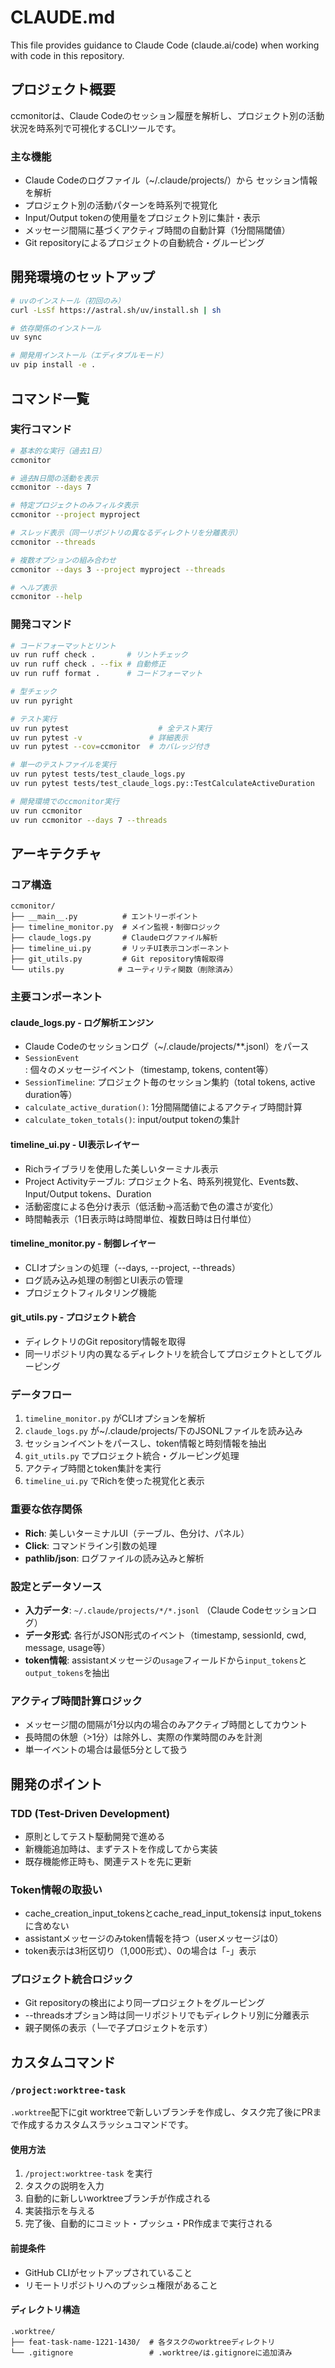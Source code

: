 # CLAUDE.md

This file provides guidance to Claude Code (claude.ai/code) when working with code in this repository.

## プロジェクト概要

ccmonitorは、Claude Codeのセッション履歴を解析し、プロジェクト別の活動状況を時系列で可視化するCLIツールです。

### 主な機能
- Claude Codeのログファイル（~/.claude/projects/）から セッション情報を解析
- プロジェクト別の活動パターンを時系列で視覚化
- Input/Output tokenの使用量をプロジェクト別に集計・表示
- メッセージ間隔に基づくアクティブ時間の自動計算（1分間隔閾値）
- Git repositoryによるプロジェクトの自動統合・グルーピング

## 開発環境のセットアップ

```bash
# uvのインストール（初回のみ）
curl -LsSf https://astral.sh/uv/install.sh | sh

# 依存関係のインストール
uv sync

# 開発用インストール（エディタブルモード）
uv pip install -e .
```

## コマンド一覧

### 実行コマンド
```bash
# 基本的な実行（過去1日）
ccmonitor

# 過去N日間の活動を表示
ccmonitor --days 7

# 特定プロジェクトのみフィルタ表示
ccmonitor --project myproject

# スレッド表示（同一リポジトリの異なるディレクトリを分離表示）
ccmonitor --threads

# 複数オプションの組み合わせ
ccmonitor --days 3 --project myproject --threads

# ヘルプ表示
ccmonitor --help
```

### 開発コマンド
```bash
# コードフォーマットとリント
uv run ruff check .       # リントチェック
uv run ruff check . --fix # 自動修正
uv run ruff format .      # コードフォーマット

# 型チェック
uv run pyright

# テスト実行
uv run pytest                    # 全テスト実行
uv run pytest -v               # 詳細表示
uv run pytest --cov=ccmonitor  # カバレッジ付き

# 単一のテストファイルを実行
uv run pytest tests/test_claude_logs.py
uv run pytest tests/test_claude_logs.py::TestCalculateActiveDuration

# 開発環境でのccmonitor実行
uv run ccmonitor
uv run ccmonitor --days 7 --threads
```

## アーキテクチャ

### コア構造
```
ccmonitor/
├── __main__.py          # エントリーポイント
├── timeline_monitor.py  # メイン監視・制御ロジック
├── claude_logs.py       # Claudeログファイル解析
├── timeline_ui.py       # リッチUI表示コンポーネント
├── git_utils.py         # Git repository情報取得
└── utils.py            # ユーティリティ関数（削除済み）
```

### 主要コンポーネント

#### claude_logs.py - ログ解析エンジン
- Claude Codeのセッションログ（~/.claude/projects/**.jsonl）をパース
- `SessionEvent`: 個々のメッセージイベント（timestamp, tokens, content等）
- `SessionTimeline`: プロジェクト毎のセッション集約（total tokens, active duration等）
- `calculate_active_duration()`: 1分間隔閾値によるアクティブ時間計算
- `calculate_token_totals()`: input/output tokenの集計

#### timeline_ui.py - UI表示レイヤー
- Richライブラリを使用した美しいターミナル表示
- Project Activityテーブル: プロジェクト名、時系列視覚化、Events数、Input/Output tokens、Duration
- 活動密度による色分け表示（低活動→高活動で色の濃さが変化）
- 時間軸表示（1日表示時は時間単位、複数日時は日付単位）

#### timeline_monitor.py - 制御レイヤー
- CLIオプションの処理（--days, --project, --threads）
- ログ読み込み処理の制御とUI表示の管理
- プロジェクトフィルタリング機能

#### git_utils.py - プロジェクト統合
- ディレクトリのGit repository情報を取得
- 同一リポジトリ内の異なるディレクトリを統合してプロジェクトとしてグルーピング

### データフロー
1. `timeline_monitor.py` がCLIオプションを解析
2. `claude_logs.py` が~/.claude/projects/下のJSONLファイルを読み込み
3. セッションイベントをパースし、token情報と時刻情報を抽出
4. `git_utils.py` でプロジェクト統合・グルーピング処理
5. アクティブ時間とtoken集計を実行
6. `timeline_ui.py` でRichを使った視覚化と表示

### 重要な依存関係
- **Rich**: 美しいターミナルUI（テーブル、色分け、パネル）
- **Click**: コマンドライン引数の処理
- **pathlib/json**: ログファイルの読み込みと解析

### 設定とデータソース
- **入力データ**: `~/.claude/projects/*/*.jsonl` （Claude Codeセッションログ）
- **データ形式**: 各行がJSON形式のイベント（timestamp, sessionId, cwd, message, usage等）
- **token情報**: assistantメッセージの`usage`フィールドから`input_tokens`と`output_tokens`を抽出

### アクティブ時間計算ロジック
- メッセージ間の間隔が1分以内の場合のみアクティブ時間としてカウント
- 長時間の休憩（>1分）は除外し、実際の作業時間のみを計測
- 単一イベントの場合は最低5分として扱う

## 開発のポイント

### TDD (Test-Driven Development)
- 原則としてテスト駆動開発で進める
- 新機能追加時は、まずテストを作成してから実装
- 既存機能修正時も、関連テストを先に更新

### Token情報の取扱い
- cache_creation_input_tokensとcache_read_input_tokensは input_tokensに含めない
- assistantメッセージのみtoken情報を持つ（userメッセージは0）
- token表示は3桁区切り（1,000形式）、0の場合は「-」表示

### プロジェクト統合ロジック
- Git repositoryの検出により同一プロジェクトをグルーピング
- --threadsオプション時は同一リポジトリでもディレクトリ別に分離表示
- 親子関係の表示（└─で子プロジェクトを示す）

## カスタムコマンド

### `/project:worktree-task`
`.worktree`配下にgit worktreeで新しいブランチを作成し、タスク完了後にPRまで作成するカスタムスラッシュコマンドです。

#### 使用方法
1. `/project:worktree-task` を実行
2. タスクの説明を入力
3. 自動的に新しいworktreeブランチが作成される
4. 実装指示を与える
5. 完了後、自動的にコミット・プッシュ・PR作成まで実行される

#### 前提条件
- GitHub CLIがセットアップされていること
- リモートリポジトリへのプッシュ権限があること

#### ディレクトリ構造
```
.worktree/
├── feat-task-name-1221-1430/  # 各タスクのworktreeディレクトリ
└── .gitignore                 # .worktree/は.gitignoreに追加済み
```